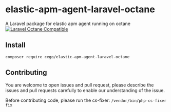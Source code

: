 # elastic-apm-agent-laravel-octane
A Laravel package for elastic apm agent running on octane
[![Laravel Octane Compatible](https://img.shields.io/badge/Laravel%20Octane-Compatible-success?style=flat&logo=laravel)](https://github.com/laravel/octane)

## Install
`composer require cego/elastic-apm-agent-laravel-octane`


## Contributing
You are welcome to open issues and pull request, please describe the issues and pull requests carefully to enable our understanding of the issue.

Before contributing code, please run the cs-fixer:
```/vendor/bin/php-cs-fixer fix```